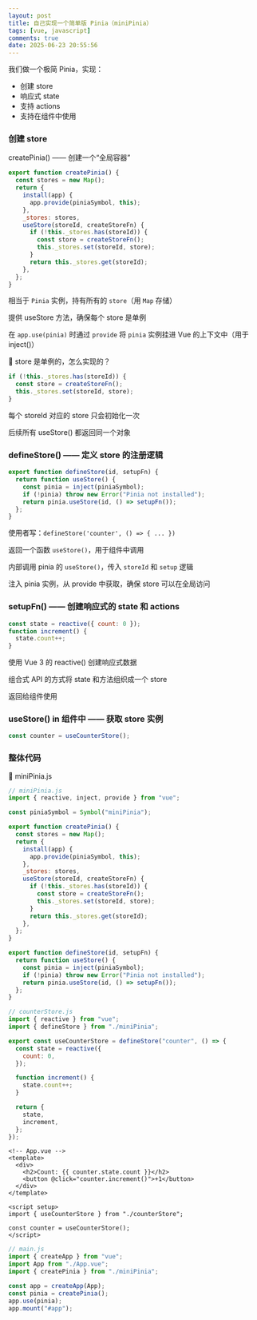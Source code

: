 ```yaml
---
layout: post
title: 自己实现一个简单版 Pinia（miniPinia）
tags: [vue, javascript]
comments: true
date: 2025-06-23 20:55:56
---
```


我们做一个极简 Pinia，实现：

- 创建 store
- 响应式 state
- 支持 actions
- 支持在组件中使用

<!-- more -->

### 创建 store

createPinia() —— 创建一个“全局容器”

```js
export function createPinia() {
  const stores = new Map();
  return {
    install(app) {
      app.provide(piniaSymbol, this);
    },
    _stores: stores,
    useStore(storeId, createStoreFn) {
      if (!this._stores.has(storeId)) {
        const store = createStoreFn();
        this._stores.set(storeId, store);
      }
      return this._stores.get(storeId);
    },
  };
}
```

相当于 `Pinia` 实例，持有所有的 `store`（用 `Map` 存储）

提供 useStore 方法，确保每个 store 是单例

在 `app.use(pinia)` 时通过 `provide` 将 `pinia` 实例挂进 Vue 的上下文中（用于 inject()）

🔁 store 是单例的，怎么实现的？

```js
if (!this._stores.has(storeId)) {
  const store = createStoreFn();
  this._stores.set(storeId, store);
}
```

每个 storeId 对应的 store 只会初始化一次

后续所有 useStore() 都返回同一个对象

### defineStore() —— 定义 store 的注册逻辑

```js
export function defineStore(id, setupFn) {
  return function useStore() {
    const pinia = inject(piniaSymbol);
    if (!pinia) throw new Error("Pinia not installed");
    return pinia.useStore(id, () => setupFn());
  };
}
```

使用者写：`defineStore('counter', () => { ... })`

返回一个函数 `useStore()`，用于组件中调用

内部调用 pinia 的 `useStore()`，传入 `storeId` 和 `setup` 逻辑

注入 pinia 实例，从 provide 中获取，确保 store 可以在全局访问

### setupFn() —— 创建响应式的 state 和 actions

```js
const state = reactive({ count: 0 });
function increment() {
  state.count++;
}
```

使用 Vue 3 的 reactive() 创建响应式数据

组合式 API 的方式将 state 和方法组织成一个 store

返回给组件使用

### useStore() in 组件中 —— 获取 store 实例

```js
const counter = useCounterStore();
```

### 整体代码

🔧 miniPinia.js

```js
// miniPinia.js
import { reactive, inject, provide } from "vue";

const piniaSymbol = Symbol("miniPinia");

export function createPinia() {
  const stores = new Map();
  return {
    install(app) {
      app.provide(piniaSymbol, this);
    },
    _stores: stores,
    useStore(storeId, createStoreFn) {
      if (!this._stores.has(storeId)) {
        const store = createStoreFn();
        this._stores.set(storeId, store);
      }
      return this._stores.get(storeId);
    },
  };
}

export function defineStore(id, setupFn) {
  return function useStore() {
    const pinia = inject(piniaSymbol);
    if (!pinia) throw new Error("Pinia not installed");
    return pinia.useStore(id, () => setupFn());
  };
}
```

```js
// counterStore.js
import { reactive } from "vue";
import { defineStore } from "./miniPinia";

export const useCounterStore = defineStore("counter", () => {
  const state = reactive({
    count: 0,
  });

  function increment() {
    state.count++;
  }

  return {
    state,
    increment,
  };
});
```

```vue
<!-- App.vue -->
<template>
  <div>
    <h2>Count: {{ counter.state.count }}</h2>
    <button @click="counter.increment()">+1</button>
  </div>
</template>

<script setup>
import { useCounterStore } from "./counterStore";

const counter = useCounterStore();
</script>
```

```js
// main.js
import { createApp } from "vue";
import App from "./App.vue";
import { createPinia } from "./miniPinia";

const app = createApp(App);
const pinia = createPinia();
app.use(pinia);
app.mount("#app");
```
